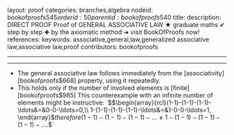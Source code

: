 layout: proof
categories: branches,algebra
nodeid: bookofproofs$545
orderid: 50
parentid: bookofproofs$540
title: 
description: DIRECT PROOF Proof of GENERAL ASSOCIATIVE LAW &#9733; graduate maths &#10004; step by step &#10010; by the axiomatic method &#10140; visit BookOfProofs now!
references: 
keywords: associative,general,law,generalized associative law,associative law,proof
contributors: bookofproofs

---


---

* The general associative law follows immediately from the [associativity][bookofproofs$668] property, using it repeatedly.
* This holds only if the number of involved elements is [finite][bookofproofs$985] This counterexample with an infinite number of elements might be instructive: 
`$$\begin{array}{rcl}(1-1)-(1-1)-(1-1)-\ldots&=&0-0-\ldots=0,\\
1-(1-1)-(1-1)-(1-1)-\ldots&=&1-0-0-\ldots=1,
\end{array}$$` 
therefore `$$(1-1)-(1-1)-(1-1)-\ldots\neq 1-(1-1)-(1-1)-(1-1)-\ldots.$$`
